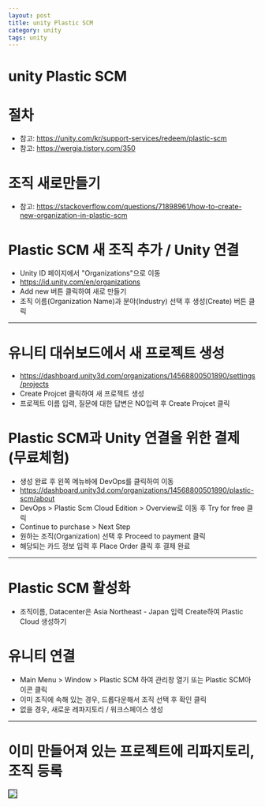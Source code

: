 ```yaml
---
layout: post
title: unity Plastic SCM
category: unity
tags: unity
---
```


# unity Plastic SCM

# 절차
* 참고: <https://unity.com/kr/support-services/redeem/plastic-scm>
* 참고: <https://wergia.tistory.com/350>
  
# 조직 새로만들기
* 참고: <https://stackoverflow.com/questions/71898961/how-to-create-new-organization-in-plastic-scm>

# Plastic SCM 새 조직 추가 / Unity 연결
* Unity ID 페이지에서 "Organizations"으로 이동
* <https://id.unity.com/en/organizations>
* Add new 버튼 클릭하여 새로 만들기
* 조직 이름(Organization Name)과 분야(Industry) 선택 후 생성(Create) 버튼 클릭

---

# 유니티 대쉬보드에서  새 프로젝트 생성
* <https://dashboard.unity3d.com/organizations/14568800501890/settings/projects>
* Create Projcet 클릭하여 새 프로젝트 생성
* 프로젝트 이름 입력, 질문에 대한 답변은 NO입력 후 Create Projcet 클릭

# Plastic SCM과 Unity 연결을 위한 결제(무료체험)
* 생성 완료 후 왼쪽 메뉴바에 DevOps를 클릭하여 이동
* <https://dashboard.unity3d.com/organizations/14568800501890/plastic-scm/about>
* DevOps > Plastic Scm Cloud Edition > Overview로 이동 후 Try for free 클릭
* Continue to purchase > Next Step
* 원하는 조직(Organization) 선택 후 Proceed to payment 클릭
* 해당되는 카드 정보 입력 후 Place Order 클릭 후 결제 완료

---

#  Plastic SCM 활성화 
* 조직이름, Datacenter은 Asia Northeast - Japan 입력 Create하여 Plastic Cloud 생성하기

# 유니티 연결
* Main Menu > Window > Plastic SCM 하여 관리창 열기 또는 Plastic SCM아이콘 클릭
* 이미 조직에 속해 있는 경우, 드롭다운해서 조직 선택 후 확인 클릭
* 없을 경우, 새로운 레파지토리 / 워크스페이스 생성

---

# 이미 만들어져 있는 프로젝트에 리파지토리, 조직 등록
<img style='border:solid 1px black;' src="https://image.onethelab.com/resized/1710988602.jpg" />
